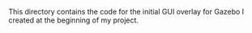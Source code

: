 This directory contains the code for the initial GUI overlay for Gazebo I created at the beginning of my project.